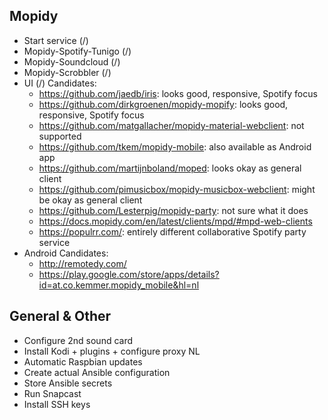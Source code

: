 ## Mopidy

- Start service (/)
- Mopidy-Spotify-Tunigo (/)
- Mopidy-Soundcloud (/)
- Mopidy-Scrobbler (/)
- UI (/)
  Candidates:
  - https://github.com/jaedb/iris: looks good, responsive, Spotify focus
  - https://github.com/dirkgroenen/mopidy-mopify: looks good, responsive, Spotify focus
  - https://github.com/matgallacher/mopidy-material-webclient: not supported
  - https://github.com/tkem/mopidy-mobile: also available as Android app
  - https://github.com/martijnboland/moped: looks okay as general client
  - https://github.com/pimusicbox/mopidy-musicbox-webclient: might be okay as general client
  - https://github.com/Lesterpig/mopidy-party: not sure what it does
  - https://docs.mopidy.com/en/latest/clients/mpd/#mpd-web-clients
  - https://populrr.com/: entirely different collaborative Spotify party service
- Android
  Candidates:
  - http://remotedy.com/
  - https://play.google.com/store/apps/details?id=at.co.kemmer.mopidy_mobile&hl=nl

## General & Other

- Configure 2nd sound card
- Install Kodi + plugins + configure proxy NL
- Automatic Raspbian updates
- Create actual Ansible configuration
- Store Ansible secrets
- Run Snapcast
- Install SSH keys
